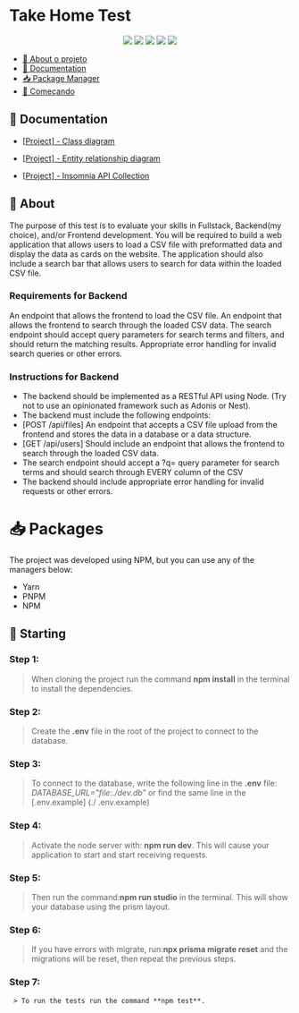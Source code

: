 # Take Home Test

<div align="center">
  <img src="https://img.shields.io/badge/typescript-%23007ACC.svg?style=for-the-badge&logo=typescript&logoColor=white"/>
  <img src="https://img.shields.io/badge/node.js-6DA55F?style=for-the-badge&logo=node.js&logoColor=white"/>
  <img src="https://img.shields.io/badge/express.js-%23404d59.svg?style=for-the-badge&logo=express&logoColor=%2361DAFB"/>
  <img src="https://img.shields.io/badge/-jest-%23C21325?style=for-the-badge&logo=jest&logoColor=white"/>
  <img src="https://img.shields.io/badge/Prisma-3982CE?style=for-the-badge&logo=Prisma&logoColor=white"/>
</div>

- [📑 About o projeto](#-about)
- [📖 Documentation](#-documentation)
- [📥 Package Manager](#-packages)
- [🚀 Começando](#-comecando)

## 📖 Documentation

- [[Project] - Class diagram](./docs/app_diagram.png)

- [[Project] - Entity relationship diagram](./DOCS/ERD.png)

- [[Project] - Insomnia API Collection](./docs/Insomnia_2023-07-12.json)

## 📑 About
The purpose of this test is to evaluate your skills in Fullstack, Backend(my choice), and/or Frontend development. You will be required to build a web application that allows users to load a CSV file with preformatted data and display the data as cards on the website. The application should also include a search bar that allows users to search for data within the loaded CSV file.
   ### Requirements for Backend
   An endpoint that allows the frontend to load the CSV file.
   An endpoint that allows the frontend to search through the loaded CSV data.
   The search endpoint should accept query parameters for search terms and filters, and should return the matching results.
   Appropriate error handling for invalid search queries or other errors.
   ### Instructions for Backend
   - The backend should be implemented as a RESTful API using Node. (Try not to use an opinionated framework such as Adonis or Nest).
   - The backend must include the following endpoints:
   - [POST /api/files] An endpoint that accepts a CSV file upload from the frontend and stores the data in a database or a data structure.
   - [GET /api/users] Should include an endpoint that allows the frontend to search through the loaded CSV data.
   - The search endpoint should accept a ?q= query parameter for search terms and should search through EVERY column of the CSV
   - The backend should include appropriate error handling for invalid requests or other errors.

# 📥 Packages
The project was developed using NPM, but you can use any of the managers below:
- Yarn
- PNPM
- NPM

## 🚀 Starting

### Step 1:
   > When cloning the project run the command **npm install** in the terminal to install the dependencies.
  
### Step 2:
   > Create the **.env** file in the root of the project to connect to the database.
  
### Step 3:
   > To connect to the database, write the following line in the **.env** file: *DATABASE_URL="file:./dev.db"* or find the same line in the [.env.example] (./ .env.example)
 
### Step 4:
   > Activate the node server with: **npm run dev**. This will cause your application to start and start receiving requests.
  
### Step 5:
   > Then run the command:**npm run studio** in the terminal. This will show your database using the prism layout.

### Step 6:
   > If you have errors with migrate, run:**npx prisma migrate reset** and the migrations will be reset, then repeat the previous steps.

### Step 7:
     > To run the tests run the command **npm test**.